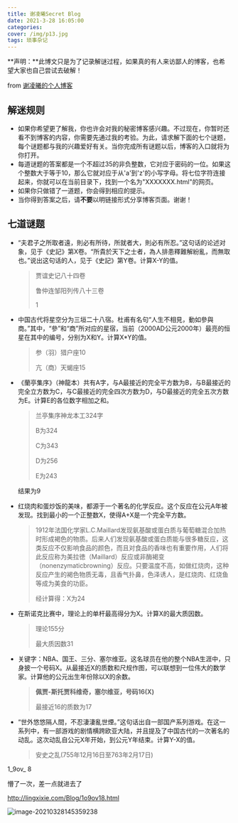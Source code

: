 ```yaml
---
title: 谢凌曦Secret Blog
date: 2021-3-28 16:05:00
categories: 
cover: /img/p13.jpg
tags: 琐事杂记
---
```


**声明：**此博文只是为了记录解谜过程，如果真的有人来访鄙人的博客，也希望大家也自己尝试去破解！

from [谢凌曦的个人博客](http://lingxixie.com/Home.html)

## 解迷规则

- 如果你希望更了解我，你也许会对我的秘密博客感兴趣。不过现在，你暂时还看不到博客的内容，你需要先通过我的考验。为此，请求解下面的七个谜题，每个谜题都与我的兴趣爱好有关。当你完成所有谜题以后，博客的入口就将为你打开。
- 每道谜题的答案都是一个不超过35的非负整数，它对应于密码的一位。如果这个整数大于等于10，那么它就对应于从'a'到'z'的小写字母。将七位字符连接起来，你就可以在当前目录下，找到一个名为"XXXXXXX.html"的网页。
- 如果你只做错了一道题，你会得到相应的提示。
- 当你得到答案之后，请**不要**以明链接形式分享博客页面。谢谢！

## 七道谜题

- “夫君子之所取者遠，則必有所待，所就者大，則必有所忍。”这句话的论述对象，见于《史記》第X卷。“所貴於天下之士者，為人排患釋難解紛亂，而無取也。”说出这句话的人，见于《史記》第Y卷。计算X-Y的值。

  > 贾谊史记八十四卷
  >
  > 鲁仲连邹阳列传八十三卷
  >
  > 1

- 中国古代将星空分为三垣二十八宿。杜甫有名句“人生不相見，動如參與商。”其中，“參”和“商”所对应的星宿，当前（2000AD公元2000年）最亮的恒星在其中的编号，分别为X和Y。计算X*Y的值。

  > 参（羽）猎户座10
  >
  > 亢（商）天蝎座15
  >
  > 

- 《蘭亭集序》（神龍本）共有A字，与A最接近的完全平方数为B，与B最接近的完全立方数为C，与C最接近的完全四次方数为D，与D最接近的完全五次方数为E。计算E的各位数字相加之和。

  > 兰亭集序神龙本工324字
  >
  > B为324
  >
  > C为343
  >
  > D为256
  >
  > E为243

  结果为9

- 红烧肉和蛋炒饭的美味，都源于一个著名的化学反应。这个反应在公元A年被发现。找到最小的一个正整数X，使得A+X是一个完全平方数。

  > 1912年法国化学家L.C.Maillard发现氨基酸或蛋白质与葡萄糖混合加热时形成褐色的物质。后来人们发现氨基酸或蛋白质能与很多糖反应，这类反应不仅影响食品的颜色，而且对食品的香味也有重要作用，人们将此反应称为美拉徳（Maillard）反应或非酶褐变（nonenzymaticbrowning）反应。只要温度不高，如做红烧肉，这种反应产生的褐色物质无毒，且香气扑鼻，色泽诱人，是红烧肉、红烧鱼等成为美食的功臣。
  >
  > 经计算得：X为24

- 在斯诺克比赛中，理论上的单杆最高得分为X。计算X的最大质因数。

  > 理论155分
  >
  > 最大质因数31

- 关键字：NBA、国王、三分、塞尔维亚。这名球员在他的整个NBA生涯中，只身披一个号码X。从最接近X的质数和尺规作图，可以联想到一位伟大的数学家。计算他的公元出生年份除以X的余数。

  > **佩贾-斯托贾科维奇，塞尔维亚，号码16(X)**
  >
  > 最接近16的质数为17

- “世外悠悠隔人間，不忍淒淒亂世煙。”这句话出自一部国产系列游戏。在这一系列中，有一部游戏的剧情横跨欧亚大陆，并且提及了中国古代的一次著名的动乱。这次动乱自公元X年开始，到公元Y年结束。计算Y-X的值。

  > 安史之乱(755年12月16日至763年2月17日)

1_9ov_ 8





懵了一次，差一点就进去了

http://lingxixie.com/Blog/1o9ov18.html

![image-20210328145359238](https://gitee.com/wanwanzh/imagebed/raw/master/pictures/image-20210328145359238.png) 

